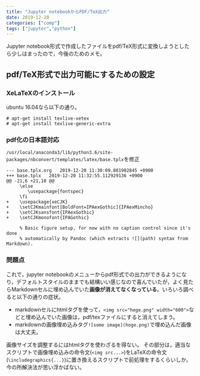 ```yaml
---
title: "Jupyter notebookからPDF/TeX出力"
date: 2019-12-20
categories: ["comp"]
tags: ["jupyter","python"]
---
```



Jupyter notebook形式で作成したファイルをpdf/TeX形式に変換しようとしたら少しはまったので，今後のためのメモ。

## pdf/TeX形式で出力可能にするための設定

### XeLaTeXのインストール

ubuntu 16.04なら以下の通り。

```
# apt-get install texlive-xetex
# apt-get install texlive-generic-extra
```

### pdf化の日本語対応

`/usr/local/anaconda3/lib/python3.6/site-packages/nbconvert/templates/latex/base.tplx`を修正

```
--- base.tplx.org	2019-12-20 11:30:09.881902845 +0900
+++ base.tplx	2019-12-20 11:32:55.112929136 +0900
@@ -21,6 +21,10 @@
     \else
     	\usepackage{fontspec}
     \fi
+    \usepackage{xeCJK}
+    \setCJKmainfont[BoldFont=IPAexGothic]{IPAexMincho}
+    \setCJKsansfont{IPAexGothic}
+    \setCJKmonofont{IPAGothic}
 
     % Basic figure setup, for now with no caption control since it's done
     % automatically by Pandoc (which extracts ![](path) syntax from Markdown).
```

### 問題点

これで，jupyter notebookのメニューからpdf形式での出力ができるようになり，デフォルトスタイルのままでも結構いい感じなので喜んでいたが，よく見たらMarkdownセルに埋め込んでいた**画像が消えてなくなっている**。いろいろ調べると以下の通りの症状。

- markdownセルにhtmlタグを使って，`<img src="hoge.png" width="600">`などと埋め込んでいた画像は，pdf/texファイルにすると消えてしまう。
- markdownの画像埋め込みタグ`![some image](hoge.png)`で埋め込んだ画像は大丈夫。

画像サイズを調整するにはhtmlタグを使わざるを得ない。
その部分は，適当なスクリプトで画像埋め込みの命令文(`<img src...>`)をLaTeXの命令文(`\includegraphics{...}`)に置き換えるスクリプトで前処理をするくらいしか，今の所解決法が思い浮かばない。
